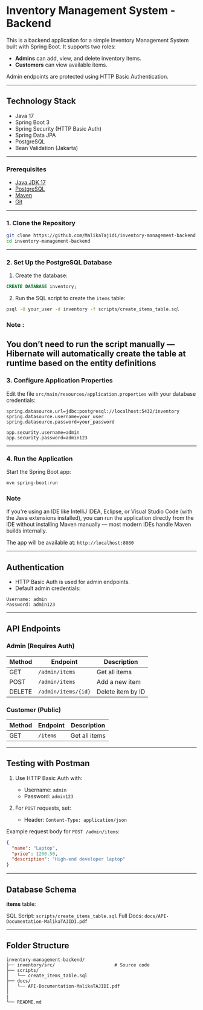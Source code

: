 # Inventory Management System - Backend

This is a backend application for a simple Inventory Management System built with Spring Boot. It supports two roles:

- **Admins** can add, view, and delete inventory items.
- **Customers** can view available items.

Admin endpoints are protected using HTTP Basic Authentication.  

---

## Technology Stack

- Java 17
- Spring Boot 3
- Spring Security (HTTP Basic Auth)
- Spring Data JPA
- PostgreSQL
- Bean Validation (Jakarta)

---


### Prerequisites

- [Java JDK 17](https://adoptium.net/)
- [PostgreSQL](https://www.postgresql.org/download/)
- [Maven](https://maven.apache.org/)
- [Git](https://git-scm.com/)

---

###  1. Clone the Repository

```bash
git clone https://github.com/MalikaTajidi/inventory-management-backend.git
cd inventory-management-backend
````

---

### 2. Set Up the PostgreSQL Database

1. Create the database:

```sql
CREATE DATABASE inventory;
```

2. Run the SQL script to create the `items` table:

```bash
psql -U your_user -d inventory -f scripts/create_items_table.sql
```
### Note :
You don’t need to run the script manually — Hibernate will automatically create the table at runtime based on the entity definitions
---

###  3. Configure Application Properties

Edit the file `src/main/resources/application.properties` with your database credentials:

```properties
spring.datasource.url=jdbc:postgresql://localhost:5432/inventory
spring.datasource.username=your_user
spring.datasource.password=your_password

app.security.username=admin
app.security.password=admin123
```

---

### 4. Run the Application

Start the Spring Boot app:

```bash
mvn spring-boot:run
```
### Note
If you're using an IDE like IntelliJ IDEA, Eclipse, or Visual Studio Code (with the Java extensions installed), you can run the application directly from the IDE without installing Maven manually — most modern IDEs handle Maven builds internally.

The app will be available at:
 `http://localhost:8080`

---

##  Authentication

* HTTP Basic Auth is used for admin endpoints.
* Default admin credentials:

```
Username: admin
Password: admin123
```

---

## API Endpoints

### Admin (Requires Auth)

| Method | Endpoint            | Description       |
| ------ | ------------------- | ----------------- |
| GET    | `/admin/items`      | Get all items     |
| POST   | `/admin/items`      | Add a new item    |
| DELETE | `/admin/items/{id}` | Delete item by ID |

###  Customer (Public)

| Method | Endpoint | Description   |
| ------ | -------- | ------------- |
| GET    | `/items` | Get all items |

---

## Testing with Postman

1. Use HTTP Basic Auth with:

   * Username: `admin`
   * Password: `admin123`
2. For `POST` requests, set:

   * Header: `Content-Type: application/json`

Example request body for `POST /admin/items`:

```json
{
  "name": "Laptop",
  "price": 1200.50,
  "description": "High-end developer laptop"
}
```

---

## Database Schema

**items** table:

 SQL Script: `scripts/create_items_table.sql`
 Full Docs: `docs/API-Documentation-MalikaTAJIDI.pdf`

---

## Folder Structure

```
inventory-management-backend/
├── inventory/src/                      # Source code
├── scripts/
│   └── create_items_table.sql
├── docs/
│   └── API-Documentation-MalikaTAJIDI.pdf
│   
|
└── README.md
```


